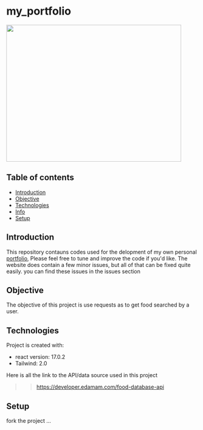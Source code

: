 # my_portfolio
<img src="https://user-images.githubusercontent.com/53315778/126880560-cedafe21-d1a9-4d65-9b5f-0aa80ff13d6c.png" height=360 width=460/>

## Table of contents
* [Introduction](#Introduction)
* [Objective](Objective)
* [Technologies](#technologies)
* [Info](Info)
* [Setup](#setup)

## Introduction
This repository contauns codes used for the delopment of my own personal [portfolio](https://chrisjeremie.ga/), Please feel free to tune and improve the code if you'd like. The website does contain a few minor issues, but all of that can be fixed quite easily. you can find these issues in the issues section

## Objective
The objective of this project is use requests as to get food searched by a user.

## Technologies
Project is created with:
* react version: 17.0.2
* Tailwind: 2.0

Here is all the link to the API/data source used in this project
>> https://developer.edamam.com/food-database-api

## Setup
fork the project ...

